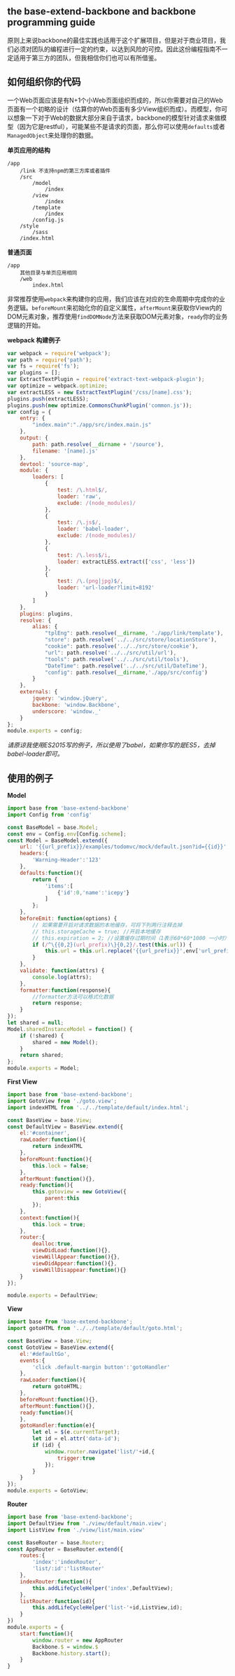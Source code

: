 ## the base-extend-backbone and backbone programming guide

原则上来说backbone的最佳实践也适用于这个扩展项目，但是对于商业项目，我们必须对团队的编程进行一定的约束，以达到风险的可控。因此这份编程指南不一定适用于第三方的团队，但我相信你们也可以有所借鉴。

## 如何组织你的代码

一个Web页面应该是有N+1个小Web页面组织而成的，所以你需要对自己的Web页面有一个初略的设计（估算你的Web页面有多少View组织而成）。而模型，你可以想象一下对于Web的数据大部分来自于请求，backbone的模型针对请求来做模型（因为它是restful），可能某些不是请求的页面，那么你可以使用`defaults`或者`ManagedObject`来处理你的数据。

**单页应用的结构**

    /app
        /link 不支持npm的第三方库或者插件
        /src
            /model
                /index
            /view
                /index
            /template
                /index
            /config.js
        /style
            /sass
        /index.html

**普通页面**

    /app
        其他目录与单页应用相同
        /web
            index.html

非常推荐使用`webpack`来构建你的应用，我们应该在对应的生命周期中完成你的业务逻辑。`beforeMount`来初始化你的自定义属性，`afterMount`来获取你View内的DOM元素对象，推荐使用`findDOMNode`方法来获取DOM元素对象，`ready`你的业务逻辑的开始。

**webpack 构建例子**

```JavaScript
var webpack = require('webpack');
var path = require('path');
var fs = require('fs');
var plugins = [];
var ExtractTextPlugin = require('extract-text-webpack-plugin');
var optimize = webpack.optimize;
var extractLESS = new ExtractTextPlugin('/css/[name].css');
plugins.push(extractLESS);
plugins.push(new optimize.CommonsChunkPlugin('common.js'));
var config = {
    entry: {
        "index.main":"./app/src/index.main.js"
    },
    output: {
        path: path.resolve(__dirname + '/source'),
        filename: '[name].js'
    },
    devtool: 'source-map',
    module: {
        loaders: [
            {
                test: /\.html$/,
                loader: 'raw',
                exclude: /(node_modules)/
            },
            {
                test: /\.js$/,
                loader: 'babel-loader',
                exclude: /(node_modules)/
            },
            {
                test: /\.less$/i,
                loader: extractLESS.extract(['css', 'less'])
            },
            {
                test: /\.(png|jpg)$/,
                loader: 'url-loader?limit=8192'
            }
        ]
    },
    plugins: plugins,
    resolve: {
        alias: {
            "tplEng": path.resolve(__dirname, './app/link/template'),  //模板引擎
            "store": path.resolve('../../src/store/locationStore'),
            "cookie": path.resolve('../../src/store/cookie'),
            "url": path.resolve('../../src/util/url'),
            "tools": path.resolve('../../src/util/tools'),
            "DateTime": path.resolve('../../src/util/DateTime'),
            "config": path.resolve(__dirname,'./app/src/config')
        }
    },
    externals: {
        jquery: 'window.jQuery',
        backbone: 'window.Backbone',
        underscore: 'window._'
    }
};
module.exports = config;
```

*请原谅我使用ES2015写的例子，所以使用了babel，如果你写的是ES5，去掉babel-loader即可。*

## 使用的例子

**Model**

```JavaScript
import base from 'base-extend-backbone'
import Config from 'config'

const BaseModel = base.Model;
const env = Config.env[Config.scheme];
const Model = BaseModel.extend({
    url: '{{url_prefix}}/examples/todomvc/mock/default.json?id={{id}}', //填写请求地址
    headers:{
        'Warning-Header':'123'
    },
    defaults:function(){
        return {
            'items':[
                {'id':0,'name':'icepy'}
            ]
        };
    },
    beforeEmit: function(options) {
        // 如果需要开启对请求数据的本地缓存，可将下列两行注释去掉
        // this.storageCache = true; //开启本地缓存
        // this.expiration = 2; //设置缓存过期时间（1表示60*60*1000 一小时）
        if (/^\{{0,2}(url_prefix)\}{0,2}/.test(this.url)) {
            this.url = this.url.replace('{{url_prefix}}',env['url_prefix']);
        }
    },
    validate: function(attrs) {
        console.log(attrs);
    },
    formatter:function(response){
        //formatter方法可以格式化数据
        return response;
    }
});
let shared = null;
Model.sharedInstanceModel = function() {
    if (!shared) {
        shared = new Model();
    }
    return shared;
};
module.exports = Model;
```

**First View**

```JavaScript
import base from 'base-extend-backbone';
import GotoView from './goto.view';
import indexHTML from '../../template/default/index.html';

const BaseView = base.View;
const DefaultView = BaseView.extend({
    el:'#container',
    rawLoader:function(){
        return indexHTML
    },
    beforeMount:function(){
        this.lock = false;
    },
    afterMount:function(){},
    ready:function(){
        this.gotoview = new GotoView({
            parent:this
        });
    },
    context:function(){
        this.lock = true;
    },
    router:{
        dealloc:true,
        viewDidLoad:function(){},
        viewWillAppear:function(){},
        viewDidAppear:function(){},
        viewWillDisappear:function(){}
    }
});

module.exports = DefaultView;
```

**View**

```JavaScript
import base from 'base-extend-backbone';
import gotoHTML from '../../template/default/goto.html';

const BaseView = base.View;
const GotoView = BaseView.extend({
    el:'#defaultGo',
    events:{
        'click .default-margin button':'gotoHandler'
    },
    rawLoader:function(){
        return gotoHTML;
    },
    beforeMount:function(){},
    afterMount:function(){},
    ready:function(){
    },
    gotoHandler:function(e){
        let el = $(e.currentTarget);
        let id = el.attr('data-id');
        if (id) {
            window.router.navigate('list/'+id,{
                trigger:true
            });
        }
    }
});
module.exports = GotoView;
```

**Router**

```JavaScript
import base from 'base-extend-backbone';
import DefaultView from './view/default/main.view';
import ListView from './view/list/main.view'

const BaseRouter = base.Router;
const AppRouter = BaseRouter.extend({
    routes:{
        'index':'indexRouter',
        'list/:id':'listRouter'
    },
    indexRouter:function(){
        this.addLifeCycleHelper('index',DefaultView);
    },
    listRouter:function(id){
        this.addLifeCycleHelper('list-'+id,ListView,id);
    }
})
module.exports = {
    start:function(){
        window.router = new AppRouter
        Backbone.$ = window.$
        Backbone.history.start();
    }
}
```